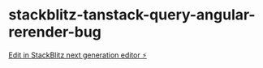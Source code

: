 # stackblitz-tanstack-query-angular-rerender-bug

[Edit in StackBlitz next generation editor ⚡️](https://stackblitz.com/~/github.com/bjesuiter/stackblitz-tanstack-query-angular-rerender-bug)
